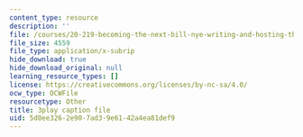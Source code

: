 ```yaml
---
content_type: resource
description: ''
file: /courses/20-219-becoming-the-next-bill-nye-writing-and-hosting-the-educational-show-january-iap-2015/5d0ee3262e907ad39e6142a4ea81def9_M0ViRrs5bXg.srt
file_size: 4559
file_type: application/x-subrip
hide_download: true
hide_download_original: null
learning_resource_types: []
license: https://creativecommons.org/licenses/by-nc-sa/4.0/
ocw_type: OCWFile
resourcetype: Other
title: 3play caption file
uid: 5d0ee326-2e90-7ad3-9e61-42a4ea81def9
---
```

